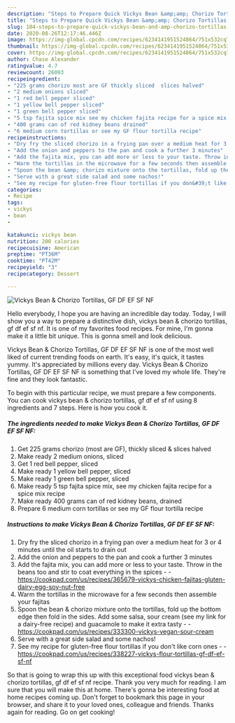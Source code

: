 ```yaml
---
description: "Steps to Prepare Quick Vickys Bean &amp;amp; Chorizo Tortillas, GF DF EF SF NF"
title: "Steps to Prepare Quick Vickys Bean &amp;amp; Chorizo Tortillas, GF DF EF SF NF"
slug: 104-steps-to-prepare-quick-vickys-bean-and-amp-chorizo-tortillas-gf-df-ef-sf-nf
date: 2020-08-26T12:17:46.446Z
image: https://img-global.cpcdn.com/recipes/6234141951524864/751x532cq70/vickys-bean-chorizo-tortillas-gf-df-ef-sf-nf-recipe-main-photo.jpg
thumbnail: https://img-global.cpcdn.com/recipes/6234141951524864/751x532cq70/vickys-bean-chorizo-tortillas-gf-df-ef-sf-nf-recipe-main-photo.jpg
cover: https://img-global.cpcdn.com/recipes/6234141951524864/751x532cq70/vickys-bean-chorizo-tortillas-gf-df-ef-sf-nf-recipe-main-photo.jpg
author: Chase Alexander
ratingvalue: 4.7
reviewcount: 26093
recipeingredient:
- "225 grams chorizo most are GF thickly sliced  slices halved"
- "2 medium onions sliced"
- "1 red bell pepper sliced"
- "1 yellow bell pepper sliced"
- "1 green bell pepper sliced"
- "5 tsp fajita spice mix see my chicken fajita recipe for a spice mix recipe"
- "400 grams can of red kidney beans drained"
- "6 medium corn tortillas or see my GF flour tortilla recipe"
recipeinstructions:
- "Dry fry the sliced chorizo in a frying pan over a medium heat for 3 or 4 minutes until the oil starts to drain out"
- "Add the onion and peppers to the pan and cook a further 3 minutes"
- "Add the fajita mix, you can add more or less to your taste. Throw in the beans too and stir to coat everything in the spices  https://cookpad.com/us/recipes/365679-vickys-chicken-fajitas-gluten-dairy-egg-soy-nut-free"
- "Warm the tortillas in the microwave for a few seconds then assemble your fajitas"
- "Spoon the bean &amp; chorizo mixture onto the tortillas, fold up the bottom edge then fold in the sides. Add some salsa, sour cream (see my link for a dairy-free recipe) and guacamole to make it extra tasty  https://cookpad.com/us/recipes/333300-vickys-vegan-sour-cream"
- "Serve with a great side salad and some nachos!"
- "See my recipe for gluten-free flour tortillas if you don&#39;t like corn ones  https://cookpad.com/us/recipes/338227-vickys-flour-tortillas-gf-df-ef-sf-nf"
categories:
- Recipe
tags:
- vickys
- bean
- 

katakunci: vickys bean  
nutrition: 200 calories
recipecuisine: American
preptime: "PT36M"
cooktime: "PT42M"
recipeyield: "3"
recipecategory: Dessert

---
```



![Vickys Bean &amp; Chorizo Tortillas, GF DF EF SF NF](https://img-global.cpcdn.com/recipes/6234141951524864/751x532cq70/vickys-bean-chorizo-tortillas-gf-df-ef-sf-nf-recipe-main-photo.jpg)

Hello everybody, I hope you are having an incredible day today. Today, I will show you a way to prepare a distinctive dish, vickys bean &amp; chorizo tortillas, gf df ef sf nf. It is one of my favorites food recipes. For mine, I'm gonna make it a little bit unique. This is gonna smell and look delicious.



Vickys Bean &amp; Chorizo Tortillas, GF DF EF SF NF is one of the most well liked of current trending foods on earth. It's easy, it's quick, it tastes yummy. It's appreciated by millions every day. Vickys Bean &amp; Chorizo Tortillas, GF DF EF SF NF is something that I've loved my whole life. They're fine and they look fantastic.


To begin with this particular recipe, we must prepare a few components. You can cook vickys bean &amp; chorizo tortillas, gf df ef sf nf using 8 ingredients and 7 steps. Here is how you cook it.

<!--inarticleads1-->

##### The ingredients needed to make Vickys Bean &amp; Chorizo Tortillas, GF DF EF SF NF:

1. Get 225 grams chorizo (most are GF), thickly sliced &amp; slices halved
1. Make ready 2 medium onions, sliced
1. Get 1 red bell pepper, sliced
1. Make ready 1 yellow bell pepper, sliced
1. Make ready 1 green bell pepper, sliced
1. Make ready 5 tsp fajita spice mix, see my chicken fajita recipe for a spice mix recipe
1. Make ready 400 grams can of red kidney beans, drained
1. Prepare 6 medium corn tortillas or see my GF flour tortilla recipe




<!--inarticleads2-->

##### Instructions to make Vickys Bean &amp; Chorizo Tortillas, GF DF EF SF NF:

1. Dry fry the sliced chorizo in a frying pan over a medium heat for 3 or 4 minutes until the oil starts to drain out
1. Add the onion and peppers to the pan and cook a further 3 minutes
1. Add the fajita mix, you can add more or less to your taste. Throw in the beans too and stir to coat everything in the spices -  - https://cookpad.com/us/recipes/365679-vickys-chicken-fajitas-gluten-dairy-egg-soy-nut-free
1. Warm the tortillas in the microwave for a few seconds then assemble your fajitas
1. Spoon the bean &amp; chorizo mixture onto the tortillas, fold up the bottom edge then fold in the sides. Add some salsa, sour cream (see my link for a dairy-free recipe) and guacamole to make it extra tasty -  - https://cookpad.com/us/recipes/333300-vickys-vegan-sour-cream
1. Serve with a great side salad and some nachos!
1. See my recipe for gluten-free flour tortillas if you don&#39;t like corn ones -  - https://cookpad.com/us/recipes/338227-vickys-flour-tortillas-gf-df-ef-sf-nf




So that is going to wrap this up with this exceptional food vickys bean &amp; chorizo tortillas, gf df ef sf nf recipe. Thank you very much for reading. I am sure that you will make this at home. There's gonna be interesting food at home recipes coming up. Don't forget to bookmark this page in your browser, and share it to your loved ones, colleague and friends. Thanks again for reading. Go on get cooking!
